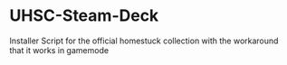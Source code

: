 # UHSC-Steam-Deck
Installer Script for the official homestuck collection with the workaround that it works in gamemode
